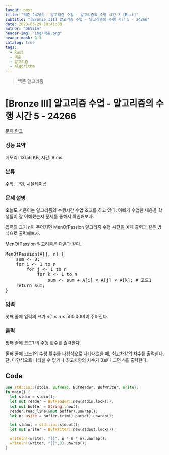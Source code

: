 ```yaml
---
layout: post
title: "백준 24266 - 알고리즘 수업 - 알고리즘의 수행 시간 5 [Rust]"
subtitle: "[Bronze III] 알고리즘 수업 - 알고리즘의 수행 시간 5 - 24266"
date: 2023-03-29 10:41:00
author: "DEVSIA"
header-img: "img/백준.png"
header-mask: 0.3
catalog: true
tags:
  - Rust
  - 백준
  - 알고리즘
  - Algorithm
---
```


> 백준 알고리즘

# [Bronze III] 알고리즘 수업 - 알고리즘의 수행 시간 5 - 24266

[문제 링크](https://www.acmicpc.net/problem/24266)

### 성능 요약

메모리: 13156 KB, 시간: 8 ms

### 분류

수학, 구현, 시뮬레이션

### 문제 설명

<p>오늘도 서준이는 알고리즘의 수행시간 수업 조교를 하고 있다. 아빠가 수업한 내용을 학생들이 잘 이해했는지 문제를 통해서 확인해보자.</p>

<p>입력의 크기 <em>n</em>이 주어지면 MenOfPassion 알고리즘 수행 시간을 예제 출력과 같은 방식으로 출력해보자.</p>

<p>MenOfPassion 알고리즘은 다음과 같다.</p>

<pre>MenOfPassion(A[], n) {
    sum <- 0;
    for i <- 1 to n
        for j <- 1 to n
            for k <- 1 to n
                sum <- sum + A[i] × A[j] × A[k]; # 코드1
    return sum;
}</pre>

### 입력

 <p>첫째 줄에 입력의 크기 <em>n</em>(1 ≤ <i>n</i> ≤ 500,000)이 주어진다.</p>

### 출력

 <p>첫째 줄에 코드1 의 수행 횟수를 출력한다.</p>

<p>둘째 줄에 코드1의 수행 횟수를 다항식으로 나타내었을 때, 최고차항의 차수를 출력한다. 단, 다항식으로 나타낼 수 없거나 최고차항의 차수가 3보다 크면 4를 출력한다.</p>

## Code

```rs
use std::io::{stdin, BufRead, BufReader, BufWriter, Write};
fn main() {
  let stdin = stdin();
  let mut reader = BufReader::new(stdin.lock());
  let mut buffer = String::new();
  reader.read_line(&mut buffer).unwrap();
  let n: usize = buffer.trim().parse().unwrap();

  let stdout = std::io::stdout();
  let mut writer = BufWriter::new(stdout.lock());

  writeln!(writer, "{}", n * n * n).unwrap();
  writeln!(writer, "{}",3).unwrap();
}

```
